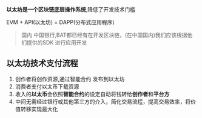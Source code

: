 **以太坊是一个区块链底层操作系统**,降低了开发技术门槛

EVM + API(以太坊) = DAPP(分布式应用程序)

> 国内 中国银行,BAT都已经有在开发区块链，(在中国国内)我们应该根据他们提供的SDK 进行应用开发



## 以太坊技术支付流程
1. 创作者将创作资源,通过智能合约 发布到以太坊
2. 消费者支付以太币下载资源
3. 收入的**以太币**会依照**智能合约**的设定自动将钱转给**创作者**和**平台方**
4. 中间无需经过银行或其他第三方的介入，简化交易流程，提高交易效率，将价值转移实现最大化
